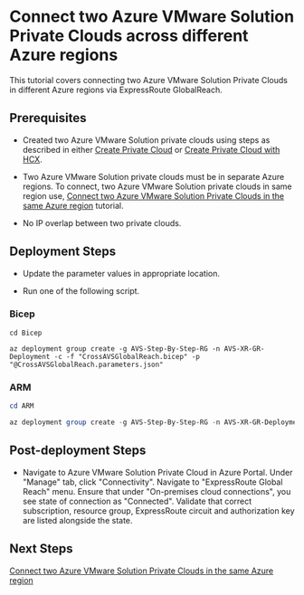 # Connect two Azure VMware Solution Private Clouds across different Azure regions

This tutorial covers connecting two Azure VMware Solution Private Clouds in different Azure regions via ExpressRoute GlobalReach.

## Prerequisites

* Created two Azure VMware Solution private clouds using steps as described in either [Create Private Cloud](../../PrivateCloud/AVS-PrivateCloud/readme.md) or
[Create Private Cloud with HCX](../../PrivateCloud/AVS-PrivateCloud-WithHCX/readme.md).

* Two Azure VMware Solution private clouds must be in separate Azure regions. To connect, two Azure VMware Solution private clouds in same region use,  [Connect two Azure VMware Solution Private Clouds in the same Azure region](../AVS-to-AVS-SameRegion/readme.md) tutorial.

* No IP overlap between two private clouds.

## Deployment Steps

* Update the parameter values in appropriate location.

* Run one of the following script.

### Bicep

```azurecli-interactive
cd Bicep

az deployment group create -g AVS-Step-By-Step-RG -n AVS-XR-GR-Deployment -c -f "CrossAVSGlobalReach.bicep" -p "@CrossAVSGlobalReach.parameters.json"
```

### ARM

```powershell
cd ARM

az deployment group create -g AVS-Step-By-Step-RG -n AVS-XR-GR-Deployment -c -f "CrossAVSGlobalReach.deploy.json" -p "@CrossAVSGlobalReach.parameters.json"
```

## Post-deployment Steps

* Navigate to Azure VMware Solution Private Cloud in Azure Portal. Under "Manage" tab, click "Connectivity". Navigate to "ExpressRoute Global Reach" menu. Ensure that under "On-premises cloud connections", you see state of connection as "Connected". Validate that correct subscription, resource group, ExpressRoute circuit and authorization key are listed alongside the state.

## Next Steps

[Connect two Azure VMware Solution Private Clouds in the same Azure region](../AVS-to-AVS-SameRegion/readme.md)
